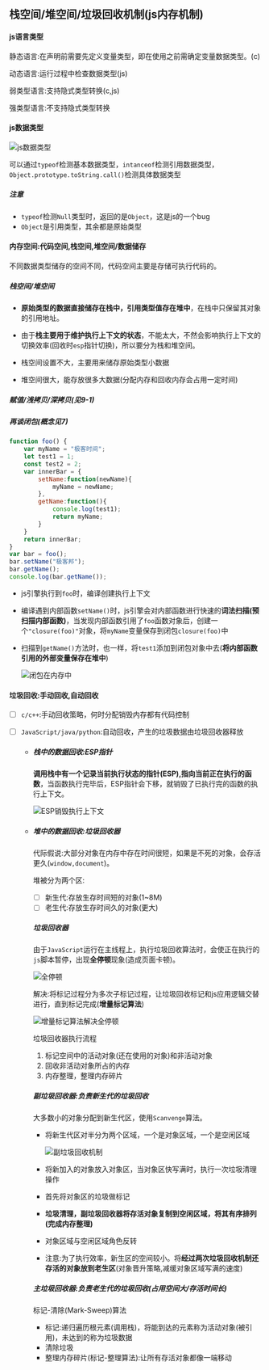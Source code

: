 ## 栈空间/堆空间/垃圾回收机制(js内存机制)

#### js语言类型

静态语言:在声明前需要先定义变量类型，即在使用之前需确定变量数据类型。(c)

动态语言:运行过程中检查数据类型(js)

弱类型语言:支持隐式类型转换(c,js)

强类型语言:不支持隐式类型转换

#### js数据类型

![js数据类型](C:\Users\Admin\Desktop\浏览器工作原理小册\image\js数据类型.png)

可以通过`typeof`检测基本数据类型，`intanceof`检测引用数据类型，`Object.prototype.toString.call()`检测具体数据类型

##### 注意

- `typeof`检测`Null`类型时，返回的是`Object`，这是js的一个bug
- `Object`是引用类型，其余都是原始类型

#### 内存空间:代码空间,栈空间,堆空间/数据储存

不同数据类型储存的空间不同，代码空间主要是存储可执行代码的。

##### 栈空间/堆空间

- **原始类型的数据直接储存在栈中，引用类型值存在堆中**，在栈中只保留其对象的引用地址。

- 由于**栈主要用于维护执行上下文的状态**，不能太大，不然会影响执行上下文的切换效率(回收时`esp`指针切换)，所以要分为栈和堆空间。
- 栈空间设置不大，主要用来储存原始类型小数据
- 堆空间很大，能存放很多大数据(分配内存和回收内存会占用一定时间)

##### 赋值/浅拷贝/深拷贝(见9-1)

##### 再谈闭包(概念见7)

```javascript
function foo() {
    var myName = "极客时间";
    let test1 = 1;
    const test2 = 2;
    var innerBar = {
        setName:function(newName){
            myName = newName;
        },
        getName:function(){
            console.log(test1);
            return myName;
        }
    }
    return innerBar;
}
var bar = foo();
bar.setName("极客邦");
bar.getName();
console.log(bar.getName());
```

- js引擎执行到`foo`时，编译创建执行上下文

- 编译遇到内部函数`setName()`时，js引擎会对内部函数进行快速的**词法扫描(预扫描内部函数)**，当发现内部函数引用了`foo`函数对象后，创建一个`"closure(foo)"`对象，将`myName`变量保存到闭包`closure(foo)`中

- 扫描到`getName()`方法时，也一样，将`test1`添加到闭包对象中去(**将内部函数引用的外部变量保存在堆中**)

  ![闭包在内存中](C:\Users\Admin\Desktop\浏览器工作原理小册\image\闭包在内存中.png)

#### 垃圾回收:手动回收,自动回收

- [ ] `c/c++`:手动回收策略，何时分配销毁内存都有代码控制

- [ ] `JavaScript/java/python`:自动回收，产生的垃圾数据由垃圾回收器释放

  - ##### 栈中的数据回收:ESP指针

    **调用栈中有一个记录当前执行状态的指针(ESP),指向当前正在执行的函数**，当函数执行完毕后，ESP指针会下移，就销毁了已执行完的函数的执行上下文。

    ![ESP销毁执行上下文](C:\Users\Admin\Desktop\浏览器工作原理小册\image\ESP销毁执行上下文.png)

  - ##### 堆中的数据回收:垃圾回收器

    代际假说:大部分对象在内存中存在时间很短，如果是不死的对象，会存活更久(`window,document`)。

    堆被分为两个区:

    - [ ] 新生代:存放生存时间短的对象(1~8M)
    - [ ] 老生代:存放生存时间久的对象(更大)

    ##### 垃圾回收器

    由于`JavaScript`运行在主线程上，执行垃圾回收算法时，会使正在执行的`js`脚本暂停，出现**全停顿**现象(造成页面卡顿)。

    ![全停顿](C:\Users\Admin\Desktop\浏览器工作原理小册\image\全停顿.png)

    解决:将标记过程分为多次子标记过程，让垃圾回收标记和js应用逻辑交替进行，直到标记完成(**增量标记算法**)

    ![增量标记算法解决全停顿](C:\Users\Admin\Desktop\浏览器工作原理小册\image\增量标记算法解决全停顿.png)

    垃圾回收器执行流程

    1. 标记空间中的活动对象(还在使用的对象)和非活动对象
    2. 回收非活动对象所占的内存
    3. 内存整理，整理内存碎片

    ##### 副垃圾回收器:负责新生代的垃圾回收

    大多数小的对象分配到新生代区，使用`Scanvenge`算法。

    - 将新生代区对半分为两个区域，一个是对象区域，一个是空闲区域

      ![副垃圾回收机制](C:\Users\Admin\Desktop\浏览器工作原理小册\image\副垃圾回收机制.png)

    - 将新加入的对象放入对象区，当对象区快写满时，执行一次垃圾清理操作

    - 首先将对象区的垃圾做标记

    - **垃圾清理，副垃圾回收器将存活对象复制到空闲区域，将其有序排列(完成内存整理)**

    - 对象区域与空闲区域角色反转

    - 注意:为了执行效率，新生区的空间较小。将**经过两次垃圾回收机制还存活的对象放到老生区**(对象晋升策略,减缓对象区域写满的速度)

    ##### 主垃圾回收器:负责老生代的垃圾回收(占用空间大/存活时间长)

    标记-清除(Mark-Sweep)算法

    - 标记:递归遍历根元素(调用栈)，将能到达的元素称为活动对象(被引用)，未达到的称为垃圾数据
    - 清除垃圾
    - 整理内存碎片(标记-整理算法):让所有存活对象都像一端移动

  